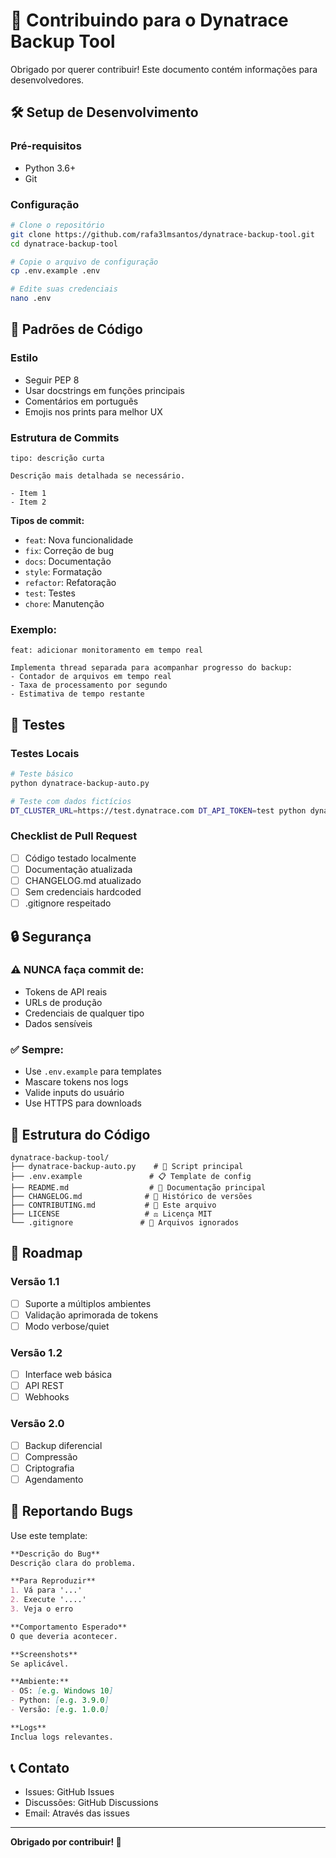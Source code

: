 # 🔧 Contribuindo para o Dynatrace Backup Tool

Obrigado por querer contribuir! Este documento contém informações para desenvolvedores.

## 🛠️ Setup de Desenvolvimento

### Pré-requisitos
- Python 3.6+
- Git

### Configuração
```bash
# Clone o repositório
git clone https://github.com/rafa3lmsantos/dynatrace-backup-tool.git
cd dynatrace-backup-tool

# Copie o arquivo de configuração
cp .env.example .env

# Edite suas credenciais
nano .env
```

## 📝 Padrões de Código

### Estilo
- Seguir PEP 8
- Usar docstrings em funções principais
- Comentários em português
- Emojis nos prints para melhor UX

### Estrutura de Commits
```
tipo: descrição curta

Descrição mais detalhada se necessário.

- Item 1
- Item 2
```

**Tipos de commit:**
- `feat`: Nova funcionalidade
- `fix`: Correção de bug
- `docs`: Documentação
- `style`: Formatação
- `refactor`: Refatoração
- `test`: Testes
- `chore`: Manutenção

### Exemplo:
```
feat: adicionar monitoramento em tempo real

Implementa thread separada para acompanhar progresso do backup:
- Contador de arquivos em tempo real
- Taxa de processamento por segundo
- Estimativa de tempo restante
```

## 🧪 Testes

### Testes Locais
```bash
# Teste básico
python dynatrace-backup-auto.py

# Teste com dados fictícios
DT_CLUSTER_URL=https://test.dynatrace.com DT_API_TOKEN=test python dynatrace-backup-auto.py
```

### Checklist de Pull Request
- [ ] Código testado localmente
- [ ] Documentação atualizada
- [ ] CHANGELOG.md atualizado
- [ ] Sem credenciais hardcoded
- [ ] .gitignore respeitado

## 🔒 Segurança

### ⚠️ NUNCA faça commit de:
- Tokens de API reais
- URLs de produção
- Credenciais de qualquer tipo
- Dados sensíveis

### ✅ Sempre:
- Use `.env.example` para templates
- Mascare tokens nos logs
- Valide inputs do usuário
- Use HTTPS para downloads

## 📁 Estrutura do Código

```
dynatrace-backup-tool/
├── dynatrace-backup-auto.py    # 🎯 Script principal
├── .env.example               # 📋 Template de config
├── README.md                  # 📖 Documentação principal
├── CHANGELOG.md              # 📝 Histórico de versões
├── CONTRIBUTING.md           # 🤝 Este arquivo
├── LICENSE                   # ⚖️ Licença MIT
└── .gitignore               # 🚫 Arquivos ignorados
```

## 🎯 Roadmap

### Versão 1.1
- [ ] Suporte a múltiplos ambientes
- [ ] Validação aprimorada de tokens
- [ ] Modo verbose/quiet

### Versão 1.2
- [ ] Interface web básica
- [ ] API REST
- [ ] Webhooks

### Versão 2.0
- [ ] Backup diferencial
- [ ] Compressão
- [ ] Criptografia
- [ ] Agendamento

## 🐛 Reportando Bugs

Use este template:

```markdown
**Descrição do Bug**
Descrição clara do problema.

**Para Reproduzir**
1. Vá para '...'
2. Execute '....'
3. Veja o erro

**Comportamento Esperado**
O que deveria acontecer.

**Screenshots**
Se aplicável.

**Ambiente:**
- OS: [e.g. Windows 10]
- Python: [e.g. 3.9.0]
- Versão: [e.g. 1.0.0]

**Logs**
Inclua logs relevantes.
```

## 📞 Contato

- Issues: GitHub Issues
- Discussões: GitHub Discussions
- Email: Através das issues

---

**Obrigado por contribuir! 🎉**
